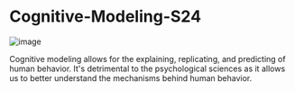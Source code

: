# Cognitive-Modeling-S24

![image](https://github.com/emlambda/Cognitive-Modeling-S24/assets/110039232/6c9336ab-fa17-49ba-b155-a0b1bdedf39f)

Cognitive modeling allows for the explaining, replicating, and predicting of human behavior. It's detrimental to the psychological sciences as it allows us to better understand the mechanisms behind human behavior.
